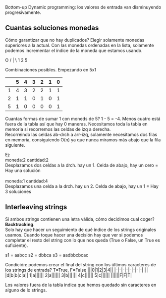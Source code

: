 Bottom-up Dynamic programming: los valores de entrada van disminuyendo progresivamente.

## Cuantas soluciones monedas
Cómo garantizar que no hay duplicados? Elegir solamente monedas superiores a la actual. 
Con las monedas ordenadas en la lista, solamente podemos incrementar el índice de la moneda que estamos usando.

   O
 / | \\
1  2  5

Combinaciones posibles. Empezando en 5x1

| |5|4|3|2|1|0|
|-|-|-|-|-|-|-|
1|4|3|2|2|1|1
2|1|1|0|1|0|1
5|1|0|0|0|0|1

Cuantas formas de sumar 1 con moneds de 5? 1 - 5 = -4. Menos cuatro está fuera de la tabla así que hay 0 maneras.
Necesitamos toda la tabla en memoria si recorremos las celdas de izq a derecha.<br>
Recorreindo las celdas  ab-drch a arr-izq, solamente necesitamos dos filas en memoria, consiguiendo O(n) ya que nunca miramos más abajo que la fila siguiente.

Ej:
<br>moneda:2 cantidad:2
<br>Desplazamos dos celdas a la drch. hay un 1. Celda de abajo, hay un cero = Hay una solución
<br>
<br>moneda:1 cantidad:4
<br>Desplazamos una celda a la drch. hay un 2. Celda de abajo, hay un 1 = Hay 3 soluciones

## Interleaving strings
Si ambos strings contienen una letra válida, cómo decidimos cual coger? **Backtracking**.
<br>
Solo hay que hacer un seguimiento de qué índice de los strings originales usamos. Cuando toque hacer una decisión hay que ver si podemos completar el resto del string con lo que nos queda (True o False, un True es suficiente).

s1 = aabcc
s2 = dbbca
s3 = aadbbcbcac

Condición: podemos crear el final del string con los últimos caracteres de los strings de entrada? T=True, F=False
|||0|1|2|3|4||
|-|-|-|-|-|-|-|-|
| | |d|b|b|c|a||
1|a||||||
2|a||||||
3|b||||||
4|c||||||
5|c||||||
||||||F|F|T|

Los valores fuera de la tabla indica que hemos quedado sin caracteres en alguno de lo strings.